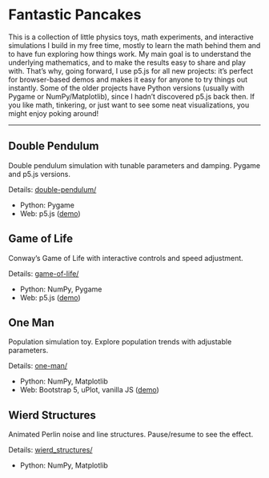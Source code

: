 # Fantastic Pancakes


This is a collection of little physics toys, math experiments, and interactive simulations I build in my free time, mostly to learn the math behind them and to have fun exploring how things work. My main goal is to understand the underlying mathematics, and to make the results easy to share and play with. That’s why, going forward, I use p5.js for all new projects: it’s perfect for browser-based demos and makes it easy for anyone to try things out instantly. Some of the older projects have Python versions (usually with Pygame or NumPy/Matplotlib), since I hadn’t discovered p5.js back then. If you like math, tinkering, or just want to see some neat visualizations, you might enjoy poking around!

---


## Double Pendulum

Double pendulum simulation with tunable parameters and damping. Pygame and p5.js versions.

Details: [double-pendulum/](https://github.com/PeithonKing/fantastic-pancakes/tree/main/double-pendulum)

- Python: Pygame
- Web: p5.js ([demo](https://peithonking.github.io/fantastic-pancakes/double-pendulum/))

## Game of Life

Conway’s Game of Life with interactive controls and speed adjustment.

Details: [game-of-life/](https://github.com/PeithonKing/fantastic-pancakes/tree/main/game-of-life/)

- Python: NumPy, Pygame
- Web: p5.js ([demo](https://peithonking.github.io/fantastic-pancakes/game-of-life/))

## One Man

Population simulation toy. Explore population trends with adjustable parameters.

Details: [one-man/](https://github.com/PeithonKing/fantastic-pancakes/tree/main/one-man/)

- Python: NumPy, Matplotlib
- Web: Bootstrap 5, uPlot, vanilla JS ([demo](https://peithonking.github.io/fantastic-pancakes/one-man/))

## Wierd Structures

Animated Perlin noise and line structures. Pause/resume to see the effect.

Details: [wierd_structures/](https://github.com/PeithonKing/fantastic-pancakes/tree/main/wierd_structures/)

- Python: NumPy, Matplotlib
